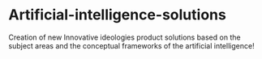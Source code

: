 # Artificial-intelligence-solutions
Creation of new Innovative ideologies product solutions based on the subject areas and the conceptual frameworks of the artificial intelligence!
